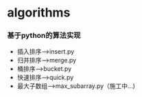 # algorithms
### 基于python的算法实现

- 插入排序-->insert.py
- 归并排序-->merge.py
- 桶排序-->bucket.py
- 快速排序-->quick.py
- 最大子数组-->max_subarray.py（施工中...)